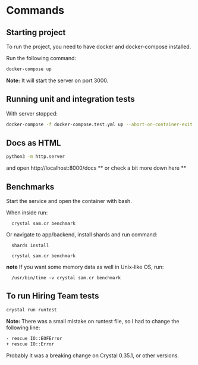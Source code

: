 # Commands

## **Starting project**

To run the project, you need to have docker and docker-compose installed.

Run the following command:

```bash
docker-compose up
``` 

**Note:** It will start the server on port 3000.

## **Running unit and integration tests**
With server stopped:

```bash
docker-compose -f docker-compose.test.yml up --abort-on-container-exit
```

## **Docs as HTML**

```bash
python3 -m http.server
```
and open http://localhost:8000/docs
** or check a bit more down here **

## **Benchmarks**

Start the service and open the container with bash.

When inside run:

```
  crystal sam.cr benchmark
```

Or navigate to app/backend, install shards and run command:

```
  shards install
```

```
  crystal sam.cr benchmark
```

**note** If you want some memory data as well in Unix-like OS, run:

```
  /usr/bin/time -v crystal sam.cr benchmark
```

## **To run Hiring Team tests**

```bash
crystal run runtest
```

**Note:** There was a small mistake on runtest file, so I had to change the following line:

```bash
- rescue IO::EOFError
+ rescue IO::Error
```

Probably it was a breaking change on Crystal 0.35.1, or other versions.
